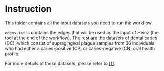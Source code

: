# Instruction

This folder contains all the input datasets you need to run the workflow. 

`edges.txt` is contains the edges that will be used as the input of Heinz (the tool at the end of the workflow). The rest are the datasets of dental caries (DC), which consist of supragingival plague samples from 36 individuals who had either a caries-positive (CP) or caries-negative (CN) oral health profile.

For more details of these datasets, please refer
to [[1]](https://github.com/ibivu/B4TM-Galaxy-2017/blob/master/papers/metaModules.pdf).
